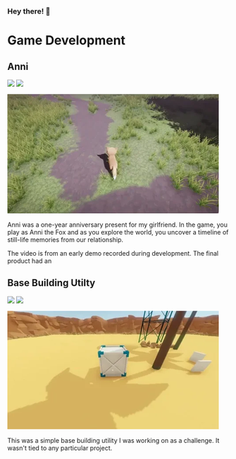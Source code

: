 ### Hey there! 👋

# Game Development

## Anni
![](https://img.shields.io/badge/Status-Finished-green.svg)
![](https://img.shields.io/badge/Project%20released%3F-Not%20yet-orange.svg)

[![](https://raw.githubusercontent.com/mrbeardy/mrbeardy/main/gifs/anni.gif)](https://www.youtube.com/watch?v=hQBMqvPvkPM)

Anni was a one-year anniversary present for my girlfriend. In the game, you play as Anni the Fox and as you explore the world, you uncover a timeline of still-life memories from our relationship.

The video is from an early demo recorded during development. The final product had an 

## Base Building Utilty

![](https://img.shields.io/badge/Status-On%20hold-orange.svg)
![](https://img.shields.io/badge/Project%20released%3F-Not%20yet-orange.svg)

[![](https://raw.githubusercontent.com/mrbeardy/mrbeardy/main/gifs/base-building.gif)](https://www.youtube.com/watch?v=86XUdS2wcSY)

This was a simple base building utility I was working on as a challenge. It wasn't tied to any particular project.

<!--
**mrbeardy/mrbeardy** is a ✨ _special_ ✨ repository because its `README.md` (this file) appears on your GitHub profile.

Here are some ideas to get you started:

- 🔭 I’m currently working on ...
- 🌱 I’m currently learning ...
- 👯 I’m looking to collaborate on ...
- 🤔 I’m looking for help with ...
- 💬 Ask me about ...
- 📫 How to reach me: ...
- 😄 Pronouns: ...
- ⚡ Fun fact: ...
-->
